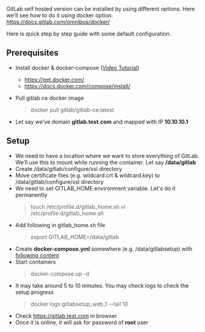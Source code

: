 GitLab self hosted version can be installed by using different options. Here we'll see how to do it using docker option. https://docs.gitlab.com/omnibus/docker/

Here is quick step by step guide with some default configuration.

## Prerequisites

- Install docker & docker-compose ([Video Tutorial](https://www.youtube.com/watch?v=BYr22wnWdyU&ab_channel=LearnInUrdu))
	- https://get.docker.com/
	- https://docs.docker.com/compose/install/

- Pull gitlab ce docker image 
	> docker pull gitlab/gitlab-ce:latest
- Let say we've domain **gitlab.test.com** and mapped with IP **10.10.10.1**

## Setup

- We need to have a location where we want to store everything of GitLab. We’ll use this to mount while running the container. Let say **/data/gitlab**
- Create /data/gitlab/configure/ssl directory  
- Move certificate files (e.g. wildcard.crt & wildcard.key) to /data/gitlab/configure/ssl directory
- We need to set GITLAB_HOME environment variable. Let's do it permanently
  > touch /etc/profile.d/gitlab_home.sh
  > vi /etc/profile.d/gitlab_home.sh
- Add following in gitlab_home.sh file
  > export GITLAB_HOME=/data/gitlab
 - Create **docker-compose.yml** somewhere (e.g. /data/gitlabsetup) with [following content](docker-compose.yml)
 - Start containers
   > docker-compose up -d
 - It may take around 5 to 10 minutes. You may check logs to check the setup progress
   > docker logs gitlabsetup_web_1 --tail 10
- Check https://gitlab.test.com in browser
- Once it is online, it will ask for password of **root** user
